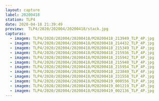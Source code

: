 ```yaml
---
layout: capture
label: 20200418
station: TLP4
date: 2020-04-18 21:39:49
preview:  TLP4/2020/202004/20200418/stack.jpg
capturas:
  - imagem: TLP4/2020/202004/20200418/M20200418_213949_TLP_4P.jpg
  - imagem: TLP4/2020/202004/20200418/M20200418_214432_TLP_4P.jpg
  - imagem: TLP4/2020/202004/20200418/M20200418_215349_TLP_4P.jpg
  - imagem: TLP4/2020/202004/20200418/M20200418_215936_TLP_4P.jpg
  - imagem: TLP4/2020/202004/20200418/M20200418_215942_TLP_4P.jpg
  - imagem: TLP4/2020/202004/20200418/M20200418_215948_TLP_4P.jpg
  - imagem: TLP4/2020/202004/20200418/M20200418_215954_TLP_4P.jpg
  - imagem: TLP4/2020/202004/20200418/M20200418_223849_TLP_4P.jpg
  - imagem: TLP4/2020/202004/20200418/M20200418_231558_TLP_4P.jpg
  - imagem: TLP4/2020/202004/20200418/M20200419_000556_TLP_4P.jpg
  - imagem: TLP4/2020/202004/20200418/M20200419_001219_TLP_4P.jpg
  - imagem: TLP4/2020/202004/20200418/M20200419_002136_TLP_4P.jpg
---
```

